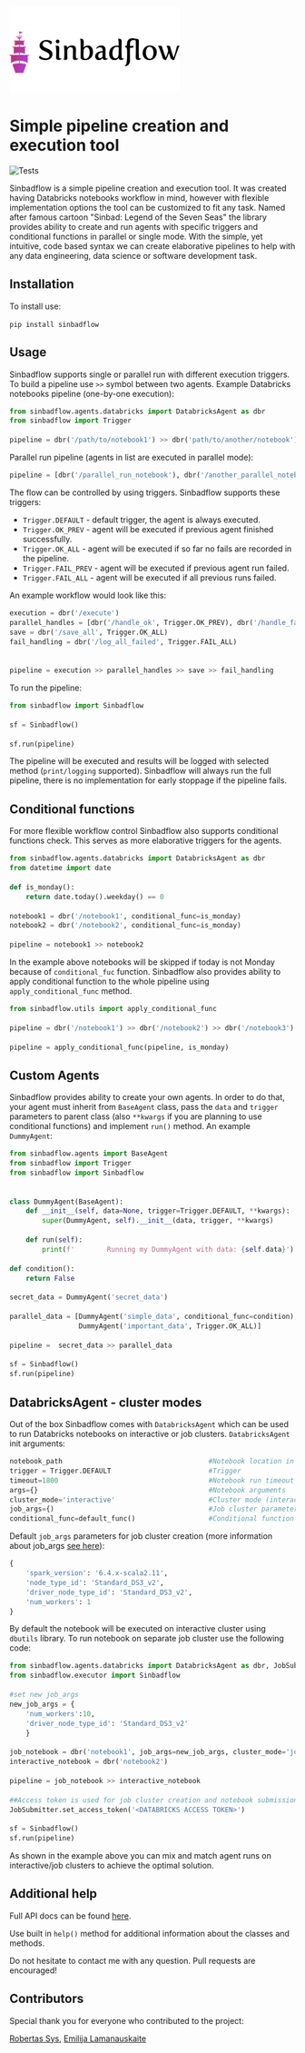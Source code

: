 ![Logo](https://raw.githubusercontent.com/Eimisas/sinbadflow/master/img/logo.png)
# Simple pipeline creation and execution tool

![Tests](https://github.com/Eimisas/Sinbadflow/workflows/Tests/badge.svg)

Sinbadflow is a simple pipeline creation and execution tool. It was created having Databricks notebooks workflow in mind, however with flexible implementation options the tool can be customized to fit any task. Named after famous cartoon "Sinbad: Legend of the Seven Seas" the library provides ability to create and run agents with specific triggers and conditional functions in parallel or single mode. With the simple, yet intuitive, code based syntax we can create elaborative pipelines to help with any data engineering, data science or software development task.

## Installation

To install use:

```pip install sinbadflow```

## Usage

Sinbadflow supports single or parallel run with different execution triggers. To build a pipeline use ```>>``` symbol between two agents. Example Databricks notebooks pipeline (one-by-one execution):

```python
from sinbadflow.agents.databricks import DatabricksAgent as dbr
from sinbadflow import Trigger

pipeline = dbr('/path/to/notebook1') >> dbr('path/to/another/notebook')
```
Parallel run pipeline (agents in list are executed in parallel mode):

```python
pipeline = [dbr('/parallel_run_notebook'), dbr('/another_parallel_notebook')]
```

The flow can be controlled by using triggers. Sinbadflow supports these triggers:

* ```Trigger.DEFAULT``` - default trigger, the agent is always executed.
* ```Trigger.OK_PREV``` - agent will be executed if previous agent finished successfully.
* ```Trigger.OK_ALL``` - agent will be executed if so far no fails are recorded in the pipeline.
* ```Trigger.FAIL_PREV``` - agent will be executed if previous agent run failed.
* ```Trigger.FAIL_ALL``` - agent will be executed if all previous runs failed.

An example workflow would look like this:

```python
execution = dbr('/execute')
parallel_handles = [dbr('/handle_ok', Trigger.OK_PREV), dbr('/handle_fail', Trigger.FAIL_PREV)]
save = dbr('/save_all', Trigger.OK_ALL)
fail_handling = dbr('/log_all_failed', Trigger.FAIL_ALL)


pipeline = execution >> parallel_handles >> save >> fail_handling
```
To run the pipeline:

```python
from sinbadflow import Sinbadflow

sf = Sinbadflow()

sf.run(pipeline)
```
The pipeline will be executed and results will be logged with selected method (```print/logging``` supported). Sinbadflow will always run the full pipeline, there is no implementation for early stoppage if the pipeline fails.

## Conditional functions

For more flexible workflow control Sinbadflow also supports conditional functions check. This serves as more elaborative triggers for the agents. 

```python
from sinbadflow.agents.databricks import DatabricksAgent as dbr
from datetime import date

def is_monday():
    return date.today().weekday() == 0

notebook1 = dbr('/notebook1', conditional_func=is_monday)
notebook2 = dbr('/notebook2', conditional_func=is_monday)

pipeline = notebook1 >> notebook2
```
In the example above notebooks will be skipped if today is not Monday because of `conditional_fuc` function. Sinbadflow also provides ability to apply conditional function to the whole pipeline using `apply_conditional_func` method.

```python
from sinbadflow.utils import apply_conditional_func

pipeline = dbr('/notebook1') >> dbr('/notebook2') >> dbr('/notebook3')

pipeline = apply_conditional_func(pipeline, is_monday)
```

## Custom Agents

Sinbadflow provides ability to create your own agents. In order to do that, your agent must inherit from ```BaseAgent``` class, pass the ```data``` and `trigger` parameters to parent class (also `**kwargs` if you are planning to use conditional functions) and implement ```run()``` method. An example ```DummyAgent```:

```python
from sinbadflow.agents import BaseAgent
from sinbadflow import Trigger
from sinbadflow import Sinbadflow


class DummyAgent(BaseAgent):
    def __init__(self, data=None, trigger=Trigger.DEFAULT, **kwargs):
        super(DummyAgent, self).__init__(data, trigger, **kwargs)

    def run(self):
        print(f'        Running my DummyAgent with data: {self.data}')

def condition():
    return False

secret_data = DummyAgent('secret_data')

parallel_data = [DummyAgent('simple_data', conditional_func=condition),
                 DummyAgent('important_data', Trigger.OK_ALL)]

pipeline =  secret_data >> parallel_data

sf = Sinbadflow()
sf.run(pipeline)

```

## DatabricksAgent - cluster modes

Out of the box Sinbadflow comes with `DatabricksAgent` which can be used to run Databricks notebooks on interactive or job clusters. `DatabricksAgent` init arguments:

```python
notebook_path                                    #Notebook location in the workspace
trigger = Trigger.DEFAULT                        #Trigger
timeout=1800                                     #Notebook run timeout
args={}                                          #Notebook arguments
cluster_mode='interactive'                       #Cluster mode (interactive/job)
job_args={)                                      #Job cluster parameters  
conditional_func=default_func()                  #Conditional function
```
Default `job_args` parameters for job cluster creation (more information about job_args <a href='https://docs.databricks.com/dev-tools/api/latest/jobs.html'>see here</a>):

```python
{
    'spark_version': '6.4.x-scala2.11',
    'node_type_id': 'Standard_DS3_v2',
    'driver_node_type_id': 'Standard_DS3_v2',
    'num_workers': 1
}    
```

By default the notebook will be executed on interactive cluster using `dbutils` library. To run notebook on separate job cluster use the following code:

```python
from sinbadflow.agents.databricks import DatabricksAgent as dbr, JobSubmitter
from sinbadflow.executor import Sinbadflow

#set new job_args
new_job_args = {
    'num_workers':10,
    'driver_node_type_id': 'Standard_DS3_v2'
    }

job_notebook = dbr('notebook1', job_args=new_job_args, cluster_mode='job')
interactive_notebook = dbr('notebook2')

pipeline = job_notebook >> interactive_notebook

##Access token is used for job cluster creation and notebook submission
JobSubmitter.set_access_token('<DATABRICKS ACCESS TOKEN>')

sf = Sinbadflow()
sf.run(pipeline)
```

As shown in the example above you can mix and match agent runs on interactive/job clusters to achieve the optimal solution.

## Additional help
Full API docs can be found <a href='https://eimisas.github.io/sinbadflow_api_docs/index.html' target='_blank'>here</a>.

Use built in ```help()``` method for additional information about the classes and methods. 

Do not hesitate to contact me with any question. Pull requests are encouraged!

## Contributors

Special thank you for everyone who contributed to the project:

[Robertas Sys](https://github.com/rob-sys), [Emilija Lamanauskaite](https://github.com/emilijalamanauskaite)
